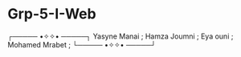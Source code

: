 # Grp-5-I-Web
┌───── •✧✧• ─────┐
  Yasyne Manai ;
  Hamza Joumni ;
    Eya ouni ;
  Mohamed Mrabet ;
└───── •✧✧• ─────┘
